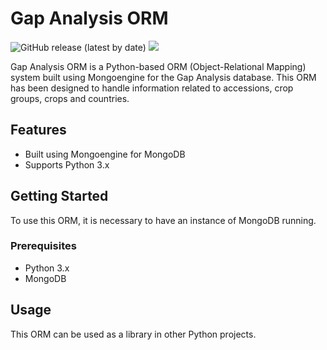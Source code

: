 # Gap Analysis ORM

![GitHub release (latest by date)](https://img.shields.io/github/v/release/CIAT-DAPA/spcat_orm) ![](https://img.shields.io/github/v/tag/CIAT-DAPA/spcat_orm)

Gap Analysis ORM is a Python-based ORM (Object-Relational Mapping) system built using Mongoengine for the Gap Analysis database. This ORM has been designed to handle information related to accessions, crop groups, crops and countries.

## Features

- Built using Mongoengine for MongoDB
- Supports Python 3.x

## Getting Started

To use this ORM, it is necessary to have an instance of MongoDB running.

### Prerequisites

- Python 3.x
- MongoDB

## Usage

This ORM can be used as a library in other Python projects.